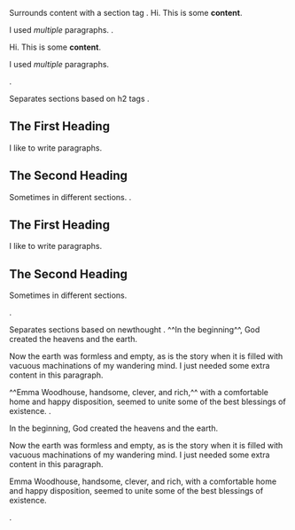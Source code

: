 Surrounds content with a section tag
.
Hi. This is some **content**.

I used *multiple* paragraphs.
.
<section>
<p>Hi. This is some <strong>content</strong>.</p>
<p>I used <em>multiple</em> paragraphs.</p>
</section>
.

Separates sections based on h2 tags
.
## The First Heading

I like to write paragraphs.

## The Second Heading

Sometimes in different sections.
.
<section>
<div class="section-link">
<a class="no-tufte-underline" href="#the-first-heading"></a><h2>The First Heading</h2>
</div>
<p>I like to write paragraphs.</p>
</section>
<section>
<div class="section-link">
<a class="no-tufte-underline" href="#the-second-heading"></a><h2>The Second Heading</h2>
</div>
<p>Sometimes in different sections.</p>
</section>
.

Separates sections based on newthought
.
^^In the beginning^^, God created the heavens and the earth.

Now the earth was formless and empty, as is the story when it is filled with vacuous machinations of my wandering mind. I just needed some extra content in this paragraph.

^^Emma Woodhouse, handsome, clever, and rich,^^ with a comfortable home and happy disposition, seemed to unite some of the best blessings of existence.
.
<section>
<p><span class="newthought"><a class="no-tufte-underline" href="#in-the-beginning"></a>In the beginning</span>, God created the heavens and the earth.</p>
<p>Now the earth was formless and empty, as is the story when it is filled with vacuous machinations of my wandering mind. I just needed some extra content in this paragraph.</p>
</section>
<section>
<p><span class="newthought"><a class="no-tufte-underline" href="#emma-woodhouse%2C-handsome%2C-clever%2C-and-rich%2C"></a>Emma Woodhouse, handsome, clever, and rich,</span> with a comfortable home and happy disposition, seemed to unite some of the best blessings of existence.</p>
</section>
.
